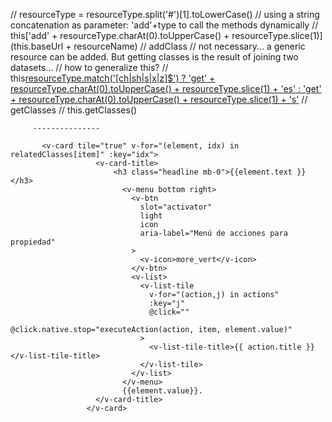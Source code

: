  <!--value="SELECT ?s WHERE {?s <http://www.w3.org/1999/02/22-rdf-syntax-ns#type>  <http://www.w3.org/2002/07/owl#Class> .} LIMIT 100"-->

   // resourceType = resourceType.split('#')[1].toLowerCase()
         // using a string concatenation as parameter: 'add'+type to call the methods dynamically
         // this['add' + resourceType.charAt(0).toUpperCase() + resourceType.slice(1)](this.baseUrl + resourceName) // addClass
         // not necessary... a generic resource can be added. But getting classes is the result of joining two datasets...
         // how to generalize this?
         // this[resourceType.match('[ch|sh|s|x|z]$') ? 'get' + resourceType.charAt(0).toUpperCase() + resourceType.slice(1) + 'es' : 'get' + resourceType.charAt(0).toUpperCase() + resourceType.slice(1) + 's']() // getClasses
         // this.getClasses()


         ---------------

           <v-card tile="true" v-for="(element, idx) in relatedClasses[item]" :key="idx">
                       <v-card-title>
                           <h3 class="headline mb-0">{{element.text }}</h3>
                             <v-menu bottom right>
                               <v-btn
                                 slot="activator"
                                 light
                                 icon
                                 aria-label="Menú de acciones para propiedad"
                               >
                                 <v-icon>more_vert</v-icon>
                               </v-btn>
                               <v-list>
                                 <v-list-tile
                                   v-for="(action,j) in actions"
                                   :key="j"
                                   @click=""
                                   @click.native.stop="executeAction(action, item, element.value)"
                                 >
                                   <v-list-tile-title>{{ action.title }}</v-list-tile-title>
                                 </v-list-tile>
                               </v-list>
                             </v-menu>
                             {{element.value}}.
                       </v-card-title>
                     </v-card>
